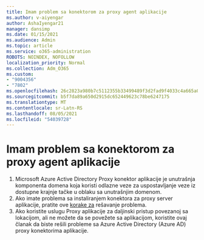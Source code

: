 ```yaml
---
title: Imam problem sa konektorom za proxy agent aplikacije
ms.author: v-aiyengar
author: AshaIyengar21
manager: dansimp
ms.date: 01/15/2021
ms.audience: Admin
ms.topic: article
ms.service: o365-administration
ROBOTS: NOINDEX, NOFOLLOW
localization_priority: Normal
ms.collection: Adm_O365
ms.custom:
- "9004356"
- "7802"
ms.openlocfilehash: 26c2823a980b7c5112355b33499489f3d2fad9f4033c4a665a0e423a80ef85c6
ms.sourcegitcommit: b5f7da89a650d2915dc652449623c78be6247175
ms.translationtype: MT
ms.contentlocale: sr-Latn-RS
ms.lasthandoff: 08/05/2021
ms.locfileid: "54039728"
---
```

# <a name="im-having-a-problem-with-the-application-proxy-agent-connector"></a>Imam problem sa konektorom za proxy agent aplikacije

1. Microsoft Azure Active Directory Proxy konektor aplikacije je unutrašnja komponenta domena koja koristi odlazne veze za uspostavljanje veze iz dostupne krajnje tačke u oblaku sa unutrašnjim domenom.
1. Ako imate problema sa instaliranjem konektora za proxy server aplikacije, pratite ove [korake za](https://docs.microsoft.com/azure/active-directory/application-proxy-connector-installation-problem/?WT.mc_id=UI_AAD_Enterprise_Apps_Support_L2_Overview) rešavanje problema.
1. Ako koristite uslugu Proxy aplikacije za daljinski pristup povezanoj sa lokacijom, ali ne možete [](https://docs.microsoft.com/azure/active-directory/manage-apps/application-proxy-debug-connectors) da se povežete sa aplikacijom, koristite ovaj članak da biste rešili probleme sa Azure Active Directory (Azure AD) proxy konektorima aplikacije.